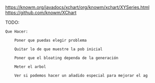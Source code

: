 https://knowm.org/javadocs/xchart/org/knowm/xchart/XYSeries.html
https://github.com/knowm/XChart


TODO:

	Que Hacer:

		Poner que puedas elegir problema

		Quitar lo de que muestre la pob inicial

		Poner que el bloating dependa de la generación

		Meter el arbol

		Ver si podemos hacer un añadido especial para mejorar el ag




